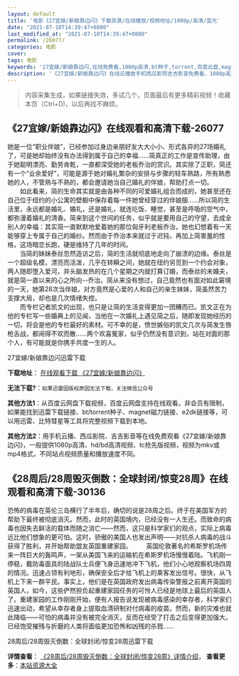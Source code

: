 ```yaml
---
layout: default
title: '电影《27宜嫁/新娘靠边闪》下载资源/在线播放/视频地址/1080p/高清/蓝光'
date: "2021-07-10T14:39:47+0800"
last_modified_at: "2021-07-10T14:39:47+0800"
permalink: /26077/
categories: 电影
cover:
tags: 电影
keywords: '27宜嫁/新娘靠边闪,在线免费看,1080p高清,bt种子,torrent,百度云盘,magnet,磁力链,迅雷下载资源'
description: '《27宜嫁/新娘靠边闪》在线云播放手机西瓜影院吉吉影音免费看，1080p高清bd/hd未删减完整版和tc抢先枪版，mkv/mp4格式，附带bt/torrent种子、magnet/磁力链、百度云盘、网盘资源迅雷下载链接'
---
```


>内容采集生成，如果链接失效，多试几个，页面最后有更多精彩视频！收藏本页（Ctrl+D)，以后再找不麻烦。


## 《27宜嫁/新娘靠边闪》在线观看和高清下载-26077

她是一位&ldquo;职业伴娘”，已经参加过身边亲朋好友大大小小、形式各异的27场婚礼了，可是她却始终没有办法得到属于自己的幸福……简真正的工作是宣传助理，由于她聪明漂亮、勤劳肯乾，一直都深受她的老板乔治的赏识。其实除了正职，简还有一个&ldquo;业余爱好”，可能是源于她对婚礼繁杂的安排与步骤的轻车熟路，所有熟悉她的人，不管熟与不熟的，都会邀请她当自己婚礼的伴娘，帮助打点一切。<br />　　如此看来，简的生命其实就是由各种不同的可爱婚礼组合而成的，她甚至还在自己位于纽约的小公寓的壁橱中保存着每一件她曾经穿过的伴娘服……所以简的生活里，永远都是婚礼、婚礼，还是婚礼，就连吃饭、睡觉，甚至是呼吸的空气中，都弥漫着婚礼的清香。简来到这个世间的任务，似乎就是要用自己的守望，去成全别人的幸福：其实简一直默默地爱着她的那位匈牙利老板乔治，她也幻想着有一天能够穿上专属于自己的婚纱。然而由于乔治本来就过于迟钝，再加上简害羞的性格，这场暗恋长跑，硬是维持了几年的时间。<br />　　当简的妹妹泰丝忽然造访之后，简的生活就彻底地走向了崩溃的边缘。泰丝是一个超级名模，漂亮而活泼，几乎在转瞬之间，她就在纽约另觅到一个约会对象，两人随即堕入爱河，并头脑发热的在几个星期之内就打算订婚，而泰丝的未婚夫，就是简一直以来的心之所向--乔治。简从来没有想过，自己竟然也有面对如此窘境的一天，她第28次当伴娘，对方竟然是心爱的人和自己的亲生妹妹，简虽然苦力支撑大局，却也是几次情绪失控。<br />　　而专栏记者凯文的出现，也只是让简的生活变得更加一团糟而已。凯文正在为他的专栏写一些婚典上的见闻，当他在一次婚礼上遇见简之后，随即发现她经历的一切，将会是他的专栏最好的素材。可不幸的是，愤世嫉俗的凯文几次与简发生唇枪舌战，都闹得不欢而散……两个欢喜冤家，似乎仍然没有意识到，站在对面的那个人，有可能就是你携手共度一生的人。


27宜嫁/新娘靠边闪迅雷下载

**下载地址**： [在线观看下载 《27宜嫁/新娘靠边闪》](https://www.993dy.com//vod-detail-id-22090.html) 


**无法下载?**：`如果迅雷因版权原因无法下载，关注微信公众号 `

**其他方法1**：从百度云网盘下载视频，百度云网盘支持在线观看，非会员有限制，如果能找到迅雷下载链接、bt/torrent种子、magnet磁力链接、e2dk链接等，可以用迅雷、比特彗星等工具将完整视频下载到本地。

**其他方法2**：用手机云播、西瓜影院、吉吉影音等在线免费观看《27宜嫁/新娘靠边闪》，一般提供1080p高清、hd/bd高清视频、tc抢先版视频，视频为mkv或mp4格式，不同站点视频质量和播放速度不同。


## 《28周后/28周毁灭倒数：全球封闭/惊变28周》在线观看和高清下载-30136

恐怖的病毒在英伦三岛横行了半年后，确切的说是28周之后。终于在美国军方的帮助下最终被彻底消灭。然而，此时的英国境内，已经没有一人生还。而致命的病毒也因失去鲜活的载体而随之消亡&mdash;—然而，这只是科学家们的观点，实际上病毒远比他们想象的更可怕。这时，骄傲的美国人也发出声明&mdash;—对抗杀人病毒的战斗获得了胜利，并开始帮助盟友英国重建家园。 　　英国伦敦著名的希斯罗机场传来一阵巨大的轰鸣声，一架从美国飞来的运输机在希斯罗机场慢慢着陆。飞机刚一停稳，戴防毒面具的陆战队士兵便飞身迅速地冲下飞机，他们小心地观察机场四周的情况。迅速占领有利地形，确保安全后才给飞机上的乘客发出信号。很快，从飞机上下来一群平民。事实上，他们是在英国政府发出病毒传染警报之前离开英国的英国人，如今，这些俨然担负起重建家园任务的可怜人已经是地球上最后的英国人了。重建家园的工作刚刚开始，便有人报告说发现被病毒感染的幸存者，科学家们迅速出动，希望从幸存者身上提取血清研制对付病毒的疫苗。然而，新的灾难也就此降临&mdash;—可怕的病毒并没有被完全消灭，反而在经受了打击之后变得更加强大。已经饱受摧残与折磨的人类将面临更加恐怖和凶残的杀戮&hellip;…


28周后/28周毁灭倒数：全球封闭/惊变28周迅雷下载

**详情查看**： [《28周后/28周毁灭倒数：全球封闭/惊变28周》详情介绍](/movie/30136/)， **查看更多**：[本站资源大全](/movie/t/all/)

